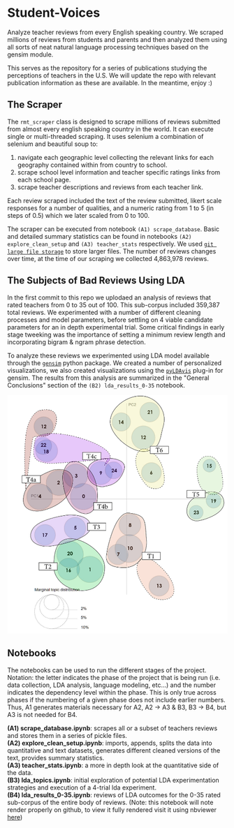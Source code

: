 # Student-Voices
Analyze teacher reviews from every English speaking country. We scraped millions of reviews from students and parents and then analyzed them using all sorts of neat natural language processing techniques based on the gensim module. 

This serves as the repository for a series of publications studying the perceptions of teachers in the U.S. We will update the repo with relevant publication information as these are available. In the meantime, enjoy :) 

## The Scraper 

The `rmt_scraper` class is designed to scrape millions of reviews submitted from almost every english speaking country in the world. It can execute single or multi-threaded scraping. It uses selenium a combination of selenium and beautiful soup to: 

1) navigate each geographic level collecting the relevant links for each geography contained within from country to school. 
2) scrape school level information and teacher specific ratings links from each school page. 
3) scrape teacher descriptions and reviews from each teacher link. 

Each review scraped included the text of the review submitted, likert scale responses for a number of qualities, and a numeric rating from 1 to 5 (in steps of 0.5) which we later scaled from 0 to 100. 

The scraper can be executed from notebook `(A1) scrape_database`. Basic and detailed summary statistics can be found in notebooks `(A2) explore_clean_setup` and `(A3) teacher_stats` respectively. We used [`git large file storage`](https://git-lfs.github.com/) to store larger files. The number of reviews changes over time, at the time of our scraping we collected 4,863,978
reviews. 

## The Subjects of Bad Reviews Using LDA

In the first commit to this repo we uplodaed an analysis of reviews that rated teachers from 0 to 35 out of 100. This sub-corpus included 359,387 total reviews. We experimented with a number of different cleaning processes and model parameters, before settling on 4 viable candidate parameters for an in depth experimental trial. Some critical findings in early stage tweeking was the importance of setting a minimum review length and incorporating bigram & ngram phrase detection.

To analyze these reviews we experimented using LDA model available through the [`gensim`](https://radimrehurek.com/gensim/index.html) python package. We created a number of personalized visualizations, we also created visualizations using the [`pyLDAvis`](https://pypi.org/project/pyLDAvis/) plug-in for gensim. The results from this analysis are summarized in the "General Conclusions" section of the `(B2) lda_results_0-35` notebook. 

![LDA Topic Visualization](distance_map.png)

## Notebooks 

The notebooks can be used to run the different stages of the project. Notation: the letter indicates the phase of the project that is being run (i.e. data collection, LDA analysis, language modeling, etc...) and the number indicates the dependency level within the phase. This is only true across phases if the numbering of a given phase does not include earlier numbers. Thus, A1 generates materials necessary for A2, A2 -> A3 & B3, B3 -> B4, but A3 is not needed for B4.  

**(A1) scrape_database.ipynb**: scrapes all or a subset of teachers reviews and stores them in a series of pickle files. <br>
**(A2) explore_clean_setup.ipynb**: imports, appends, splits the data into quantitative and text datasets, generates different cleaned versions of the text, provides summary statistics.<br>
**(A3) teacher_stats.ipynb**: a more in depth look at the quantitative side of the data. <br>
**(B3) lda_topics.ipynb**: initial exploration of potential LDA experimentation strategies and execution of a 4-trial lda experiment. <br>
**(B4) lda_results_0-35.ipynb**: reviews of LDA outcomes for the 0-35 rated sub-corpus of the entire body of reviews. (Note: this notebook will note render properly on github, to view it fully rendered visit it using nbviewer [here](https://nbviewer.jupyter.org/github/dankundertone/Student-Voices/blob/master/%28B4%29%20lda_results_0-35.ipynb)) <br>
